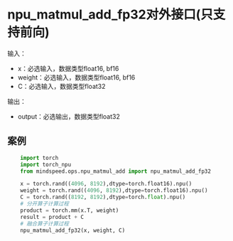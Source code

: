 # npu_matmul_add_fp32对外接口(只支持前向)
输入：
- x：必选输入，数据类型float16, bf16
- weight：必选输入，数据类型float16, bf16
- C：必选输入，数据类型float32

输出：
- output：必选输出，数据类型float32

## 案例
```python
    import torch
    import torch_npu
    from mindspeed.ops.npu_matmul_add import npu_matmul_add_fp32

    x = torch.rand((4096, 8192),dtype=torch.float16).npu()
    weight = torch.rand((4096, 8192),dtype=torch.float16).npu()
    C = torch.rand((8192, 8192),dtype=torch.float).npu()
    # 分开算子计算过程
    product = torch.mm(x.T, weight)
    result = product + C
    # 融合算子计算过程
    npu_matmul_add_fp32(x, weight, C)
```
